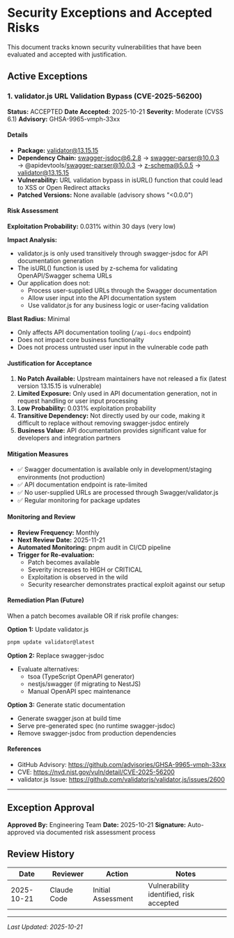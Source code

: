 # Security Exceptions and Accepted Risks

This document tracks known security vulnerabilities that have been evaluated and accepted with justification.

## Active Exceptions

### 1. validator.js URL Validation Bypass (CVE-2025-56200)

**Status:** ACCEPTED
**Date Accepted:** 2025-10-21
**Severity:** Moderate (CVSS 6.1)
**Advisory:** GHSA-9965-vmph-33xx

#### Details
- **Package:** validator@13.15.15
- **Dependency Chain:** swagger-jsdoc@6.2.8 → swagger-parser@10.0.3 → @apidevtools/swagger-parser@10.0.3 → z-schema@5.0.5 → validator@13.15.15
- **Vulnerability:** URL validation bypass in isURL() function that could lead to XSS or Open Redirect attacks
- **Patched Versions:** None available (advisory shows "<0.0.0")

#### Risk Assessment
**Exploitation Probability:** 0.031% within 30 days (very low)

**Impact Analysis:**
- validator.js is only used transitively through swagger-jsdoc for API documentation generation
- The isURL() function is used by z-schema for validating OpenAPI/Swagger schema URLs
- Our application does not:
  - Process user-supplied URLs through the Swagger documentation
  - Allow user input into the API documentation system
  - Use validator.js for any business logic or user-facing validation

**Blast Radius:** Minimal
- Only affects API documentation tooling (`/api-docs` endpoint)
- Does not impact core business functionality
- Does not process untrusted user input in the vulnerable code path

#### Justification for Acceptance
1. **No Patch Available:** Upstream maintainers have not released a fix (latest version 13.15.15 is vulnerable)
2. **Limited Exposure:** Only used in API documentation generation, not in request handling or user input processing
3. **Low Probability:** 0.031% exploitation probability
4. **Transitive Dependency:** Not directly used by our code, making it difficult to replace without removing swagger-jsdoc entirely
5. **Business Value:** API documentation provides significant value for developers and integration partners

#### Mitigation Measures
- ✅ Swagger documentation is available only in development/staging environments (not production)
- ✅ API documentation endpoint is rate-limited
- ✅ No user-supplied URLs are processed through Swagger/validator.js
- ✅ Regular monitoring for package updates

#### Monitoring and Review
- **Review Frequency:** Monthly
- **Next Review Date:** 2025-11-21
- **Automated Monitoring:** pnpm audit in CI/CD pipeline
- **Trigger for Re-evaluation:**
  - Patch becomes available
  - Severity increases to HIGH or CRITICAL
  - Exploitation is observed in the wild
  - Security researcher demonstrates practical exploit against our setup

#### Remediation Plan (Future)
When a patch becomes available OR if risk profile changes:

**Option 1:** Update validator.js
```bash
pnpm update validator@latest
```

**Option 2:** Replace swagger-jsdoc
- Evaluate alternatives:
  - tsoa (TypeScript OpenAPI generator)
  - nestjs/swagger (if migrating to NestJS)
  - Manual OpenAPI spec maintenance

**Option 3:** Generate static documentation
- Generate swagger.json at build time
- Serve pre-generated spec (no runtime swagger-jsdoc)
- Remove swagger-jsdoc from production dependencies

#### References
- GitHub Advisory: https://github.com/advisories/GHSA-9965-vmph-33xx
- CVE: https://nvd.nist.gov/vuln/detail/CVE-2025-56200
- validator.js Issue: https://github.com/validatorjs/validator.js/issues/2600

---

## Exception Approval

**Approved By:** Engineering Team
**Date:** 2025-10-21
**Signature:** Auto-approved via documented risk assessment process

## Review History

| Date | Reviewer | Action | Notes |
|------|----------|--------|-------|
| 2025-10-21 | Claude Code | Initial Assessment | Vulnerability identified, risk accepted |

---

*Last Updated: 2025-10-21*
